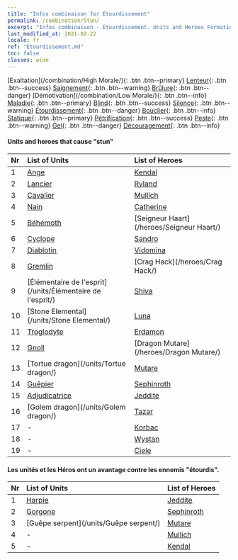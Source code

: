 ```yaml
---
title: "Infos combinaison for Étourdissement"
permalink: /combination/Stun/
excerpt: "Infos combinaison - Étourdissement. Units and Heroes Formation."
last_modified_at: 2021-02-22
locale: fr
ref: "Étourdissement.md"
toc: false
classes: wide
---
```


  [Exaltation](/combination/High Morale/){: .btn .btn--primary} [Lenteur](/combination/Slow/){: .btn .btn--success} [Saignement](/combination/Bleeding/){: .btn .btn--warning} [Brûlure](/combination/Burning/){: .btn .btn--danger} [Démotivation](/combination/Low Morale/){: .btn .btn--info} [Maladie](/combination/Disease/){: .btn .btn--primary} [Blind](/combination/Blind/){: .btn .btn--success} [Silence](/combination/Silence/){: .btn .btn--warning} [Étourdissement](/combination/Stun/){: .btn .btn--danger} [Bouclier](/combination/Shield/){: .btn .btn--info} [Statique](/combination/Static/){: .btn .btn--primary} [Pétrification](/combination/Petrify/){: .btn .btn--success} [Peste](/combination/Plague/){: .btn .btn--warning} [Gel](/combination/Freeze/){: .btn .btn--danger} [Découragement](/combination/Deterrence/){: .btn .btn--info} 


#### Units and heroes that cause \"stun\"

  | Nr |  List of Units  | List of Heroes | 
  |:---|:----------------|:---------------| 
  | 1 | [Ange](/units/Ange/) | [Kendal](/heroes/Kendal/) |
  | 2 | [Lancier](/units/Lancier/) | [Ryland](/heroes/Ryland/) |
  | 3 | [Cavalier](/units/Cavalier/) | [Mullich](/heroes/Mullich/) |
  | 4 | [Nain](/units/Nain/) | [Catherine](/heroes/Catherine/) |
  | 5 | [Béhémoth](/units/Béhémoth/) | [Seigneur Haart](/heroes/Seigneur Haart/) |
  | 6 | [Cyclope](/units/Cyclope/) | [Sandro](/heroes/Sandro/) |
  | 7 | [Diablotin](/units/Diablotin/) | [Vidomina](/heroes/Vidomina/) |
  | 8 | [Gremlin](/units/Gremlin/) | [Crag Hack](/heroes/Crag Hack/) |
  | 9 | [Élémentaire de l'esprit](/units/Élémentaire de l'esprit/) | [Shiva](/heroes/Shiva/) |
  | 10 | [Stone Elemental](/units/Stone Elemental/) | [Luna](/heroes/Luna/) |
  | 11 | [Troglodyte](/units/Troglodyte/) | [Erdamon](/heroes/Erdamon/) |
  | 12 | [Gnoll](/units/Gnoll/) | [Dragon Mutare](/heroes/Dragon Mutare/) |
  | 13 | [Tortue dragon](/units/Tortue dragon/) | [Mutare](/heroes/Mutare/) |
  | 14 | [Guêpier](/units/Guêpier/) | [Sephinroth](/heroes/Sephinroth/) |
  | 15 | [Adjudicatrice](/units/Adjudicatrice/) | [Jeddite](/heroes/Jeddite/) |
  | 16 | [Golem dragon](/units/Golem dragon/) | [Tazar](/heroes/Tazar/) |
  | 17 | - | [Korbac](/heroes/Korbac/) |
  | 18 | - | [Wystan](/heroes/Wystan/) |
  | 19 | - | [Ciele](/heroes/Ciele/) |


#### Les unités et les Héros ont un avantage contre les ennemis "étourdis".

  | Nr |  List of Units  | List of Heroes | 
  |:---|:----------------|:---------------| 
  | 1 | [Harpie](/units/Harpie/) | [Jeddite](/heroes/Jeddite/) |
  | 2 | [Gorgone](/units/Gorgone/) | [Sephinroth](/heroes/Sephinroth/) |
  | 3 | [Guêpe serpent](/units/Guêpe serpent/) | [Mutare](/heroes/Mutare/) |
  | 4 | - | [Mullich](/heroes/Mullich/) |
  | 5 | - | [Kendal](/heroes/Kendal/) |
